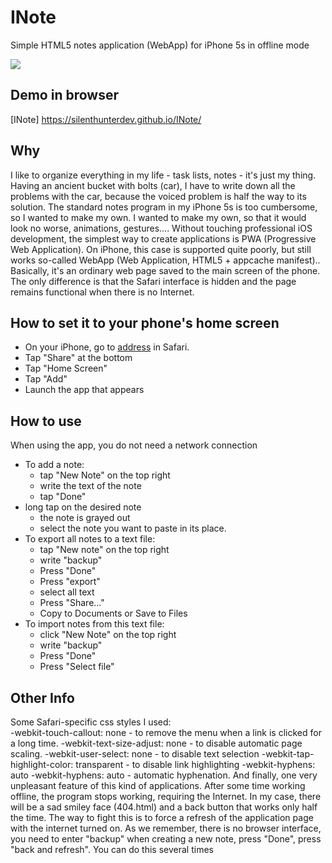 # INote
Simple HTML5 notes application (WebApp) for iPhone 5s in offline mode

![](_temp.png)
## Demo in browser
[INote] https://silenthunterdev.github.io/INote/
## Why
I like to organize everything in my life - task lists, notes - it's just my thing. Having an ancient bucket with bolts (car), I have to write down all the problems with the car, because the voiced problem is half the way to its solution. The standard notes program in my iPhone 5s is too cumbersome, so I wanted to make my own. I wanted to make my own, so that it would look no worse, animations, gestures.... Without touching professional iOS development, the simplest way to create applications is PWA (Progressive Web Application). On iPhone, this case is supported quite poorly, but still works so-called WebApp (Web Application, HTML5 + appcache manifest).\.
Basically, it's an ordinary web page saved to the main screen of the phone. The only difference is that the Safari interface is hidden and the page remains functional when there is no Internet.
## How to set it to your phone's home screen
- On your iPhone, go to [address](https://silenthunterdev.github.io/INote/) in Safari.
- Tap "Share" at the bottom
- Tap "Home Screen"
- Tap "Add"
- Launch the app that appears
## How to use
When using the app, you do not need a network connection
- To add a note:
    - tap "New Note" on the top right
    - write the text of the note
    - tap "Done"    
- long tap on the desired note
    - the note is grayed out
    - select the note you want to paste in its place.
- To export all notes to a text file:
    - tap "New note" on the top right
    - write "backup"
    - Press "Done"
    - Press "export"
    - select all text
    - Press "Share..."
    - Copy to Documents or Save to Files
- To import notes from this text file:
    - click "New Note" on the top right
    - write "backup"
    - Press "Done"
    - Press "Select file"
## Other Info
Some Safari-specific css styles I used:\
    -webkit-touch-callout: none - to remove the menu when a link is clicked for a long time.
    -webkit-text-size-adjust: none - to disable automatic page scaling.
    -webkit-user-select: none - to disable text selection
    -webkit-tap-highlight-color: transparent - to disable link highlighting 
-webkit-hyphens: auto
    -webkit-hyphens: auto - automatic hyphenation.
And finally, one very unpleasant feature of this kind of applications. After some time working offline, the program stops working, requiring the Internet. In my case, there will be a sad smiley face (404.html) and a back button that works only half the time. The way to fight this is to force a refresh of the application page with the internet turned on. As we remember, there is no browser interface, you need to enter "backup" when creating a new note, press "Done", press "back and refresh". You can do this several times
